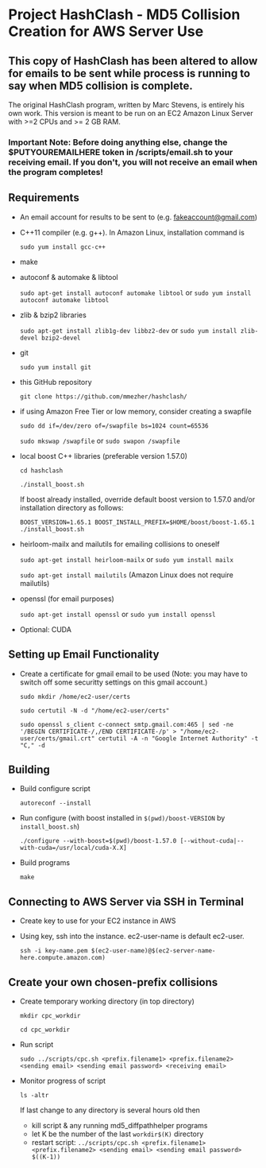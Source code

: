 # Project HashClash - MD5 Collision Creation for AWS Server Use

## This copy of HashClash has been altered to allow for emails to be sent while process is running to say when MD5 collision is complete. 

The original HashClash program, written by Marc Stevens, is entirely his own work. This version is meant to be run on an EC2 Amazon Linux Server with >=2 CPUs and >= 2 GB RAM. 

### Important Note: Before doing anything else, change the $PUTYOUREMAILHERE token in /scripts/email.sh to your receiving email. If you don't, you will not receive an email when the program completes! 

## Requirements
- An email account for results to be sent to (e.g. fakeaccount@gmail.com)
- C++11 compiler (e.g. g++). In Amazon Linux, installation command is

  `sudo yum install gcc-c++`
  
- make

- autoconf & automake & libtool

  `sudo apt-get install autoconf automake libtool` or `sudo yum install autoconf automake libtool`
  
- zlib & bzip2 libraries

  `sudo apt-get install zlib1g-dev libbz2-dev` or `sudo yum install zlib-devel bzip2-devel`
  
- git 

  `sudo yum install git`
  
- this GitHub repository

  `git clone https://github.com/mmezher/hashclash/`
  
- if using Amazon Free Tier or low memory, consider creating a swapfile

  `sudo dd if=/dev/zero of=/swapfile bs=1024 count=65536`
  
  `sudo mkswap /swapfile` or `sudo swapon /swapfile`

- local boost C++ libraries (preferable version 1.57.0)

  `cd hashclash`
  
  `./install_boost.sh` 

  If boost already installed, override default boost version to 1.57.0 and/or installation directory as follows:
  
  `BOOST_VERSION=1.65.1 BOOST_INSTALL_PREFIX=$HOME/boost/boost-1.65.1 ./install_boost.sh`
  
- heirloom-mailx and mailutils for emailing collisions to oneself

  `sudo apt-get install heirloom-mailx` or  `sudo yum install mailx`
  
  `sudo apt-get install mailutils` (Amazon Linux does not require mailutils) 
 
- openssl (for email purposes)
 
  `sudo apt-get install openssl` or `sudo yum install openssl`
  
- Optional: CUDA

## Setting up Email Functionality

- Create a certificate for gmail email to be used (Note: you may have to switch off some securitty settings on this gmail account.)

  `sudo mkdir /home/ec2-user/certs`
  
  `sudo certutil -N -d "/home/ec2-user/certs"`
  
  `sudo openssl s_client c-connect smtp.gmail.com:465 | sed -ne '/BEGIN CERTIFICATE-/,/END CERTIFICATE-/p' > "/home/ec2-user/certs/gmail.crt" certutil -A -n "Google Internet Authority" -t "C," -d`
  
## Building

- Build configure script

  `autoreconf --install`
  
- Run configure (with boost installed in `$(pwd)/boost-VERSION` by `install_boost.sh`)

  `./configure --with-boost=$(pwd)/boost-1.57.0 [--without-cuda|--with-cuda=/usr/local/cuda-X.X]`

- Build programs

  `make`
  
## Connecting to AWS Server via SSH in Terminal

- Create key to use for your EC2 instance in AWS
- Using key, ssh into the instance. ec2-user-name is default ec2-user.

  `ssh -i key-name.pem $(ec2-user-name)@$(ec2-server-name-here.compute.amazon.com)`
 
## Create your own chosen-prefix collisions

- Create temporary working directory (in top directory)

  `mkdir cpc_workdir`
  
  `cd cpc_workdir`
  
- Run script

  `sudo ../scripts/cpc.sh <prefix.filename1> <prefix.filename2> <sending email> <sending email password> <receiving email>`

- Monitor progress of script

  `ls -altr`
  
  If last change to any directory is several hours old then
  * kill script & any running md5_diffpathhelper programs
  * let K be the number of the last `workdir$(K)` directory
  * restart script:
    `../scripts/cpc.sh <prefix.filename1> <prefix.filename2> <sending email> <sending email password> $((K-1))`

